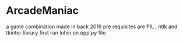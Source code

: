 # ArcadeManiac
a game combination made in back 2019
pre requisites are PIL , ntlk and tkinter library
first run lohin on opp.py file
